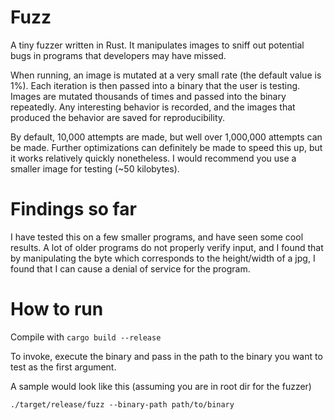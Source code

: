 # Fuzz
A tiny fuzzer written in Rust. It manipulates images to sniff out potential bugs in programs that developers may have missed.

When running, an image is mutated at a very small rate (the default value is 1%). Each iteration is then passed into a binary that the user is testing. Images are mutated thousands of times and passed into the binary repeatedly. Any interesting behavior is recorded, and the images that produced the behavior are saved for reproducibility. 

By default, 10,000 attempts are made, but well over 1,000,000 attempts can be made. Further optimizations can definitely be made to speed this up, but it works relatively quickly nonetheless. I would recommend you use a smaller image for testing (~50 kilobytes).

# Findings so far

I have tested this on a few smaller programs, and have seen some cool results. A lot of older programs do not properly verify input, and I found that by manipulating the byte which corresponds to the height/width of a jpg, I found that I can cause a denial of service for the program. 

# How to run
Compile with `cargo build --release`

To invoke, execute the binary and pass in the path to the binary you want to test as the first argument.

A sample would look like this (assuming you are in root dir for the fuzzer)

```
./target/release/fuzz --binary-path path/to/binary
```